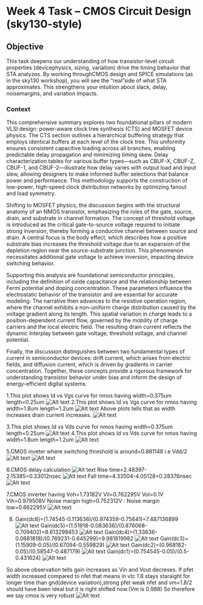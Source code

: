 # Week 4 Task – CMOS Circuit Design (sky130-style)

## Objective
This task deepens our understanding of how transistor-level circuit properties (devicephysics, sizing, variation) drive the timing behavior that STA analyzes. By working throughCMOS design and SPICE simulations (as in the sky130 workshop), you will see the “real”side of what STA approximates. This strengthens your intuition about slack, delay, noisemargins, and variation impacts.

### Context
This comprehensive summary explores two foundational pillars of modern VLSI design: power-aware clock tree synthesis (CTS) and MOSFET device physics. The CTS section outlines a hierarchical buffering strategy that employs identical buffers at each level of the clock tree. This uniformity ensures consistent capacitive loading across all branches, enabling predictable delay propagation and minimizing timing skew. Delay characterization tables for various buffer types—such as CBUF-X, CBUF-Z, CBUF-1, and CBUF-2—illustrate how delay varies with output load and input slew, allowing designers to make informed buffer selections that balance power and performance. This methodology supports the construction of low-power, high-speed clock distribution networks by optimizing fanout and load symmetry.

Shifting to MOSFET physics, the discussion begins with the structural anatomy of an NMOS transistor, emphasizing the roles of the gate, source, drain, and substrate in channel formation. The concept of threshold voltage is introduced as the critical gate-to-source voltage required to initiate strong inversion, thereby forming a conductive channel between source and drain. A central focus is the body effect, which describes how a positive substrate bias increases the threshold voltage due to an expansion of the depletion region near the source-substrate junction. This phenomenon necessitates additional gate voltage to achieve inversion, impacting device switching behavior.

Supporting this analysis are foundational semiconductor principles, including the definition of oxide capacitance and the relationship between Fermi potential and doping concentration. These parameters influence the electrostatic behavior of the transistor and are essential for accurate modeling. The narrative then advances to the resistive operation region, where the channel exhibits a non-uniform charge distribution caused by the voltage gradient along its length. This spatial variation in charge leads to a position-dependent current flow, governed by the mobility of charge carriers and the local electric field. The resulting drain current reflects the dynamic interplay between gate voltage, threshold voltage, and channel potential.

Finally, the discussion distinguishes between two fundamental types of current in semiconductor devices: drift current, which arises from electric fields, and diffusion current, which is driven by gradients in carrier concentration. Together, these concepts provide a rigorous framework for understanding transistor behavior under bias and inform the design of energy-efficient digital systems.

1.This plot shows Id vs Vgs curve for nmos having width=0.375um length=0.25um
![Alt text](IMAGES/1.png)
2.This plot shows Id vs Vgs curve for nmos having width=1.8um length=1.2um
![Alt text](IMAGES/2.png)
Above plots tells that as width increases drain current increases.
![Alt text](IMAGES/3.png)

3.This plot shows Id vs Vds curve for nmos having width=0.375um length=0.25um
![Alt text](IMAGES/4.png)
4.This plot shows Id vs Vds curve for nmos having width=1.8um length=1.2um
![Alt text](IMAGES/5.png)

5.CMOS inveter where switching threshold is around=0.881148 i.e Vdd/2
![Alt text](IMAGES/6.png)
![Alt text](IMAGES/7.png)

6.CMOS delay calculation
![Alt text](IMAGES/8.png)
Rise time=2.48397-2.15385=0.33012nsec
![Alt text](IMAGES/9.png)
Fall time=4.33504-4.05128=0.28376nsec
![Alt text](IMAGES/10.png)

7.CMOS inverter having Voh=1.73182V Vil=0.762295V Vol=0.1V Vih=0.979508V
Noise margin high=0.752312V : Noise margin low=0.662295V
![Alt text](IMAGES/11.png)

8. Gain(dc6)=(1.74545-0.113636)/(0.974359-0.75641)=7.487136899
![Alt text](IMAGES/12.png)
   Gain(dc5)=(1.51918-0.083636)/(0.876068-0.709402)=8.613298453
![Alt text](IMAGES/13.png)
   Gain(dc4)=(1.33636-0.0681818)/(0.769231-0.645299)=9.981819982
![Alt text](IMAGES/14.png)
   Gain(dc3)=(1.15909-0.05)/(0.67094-0.559829)
![Alt text](IMAGES/15.png)
   Gain(dc2)=(0.968182-0.05)/(0.58547-0.487179)
![Alt text](IMAGES/16.png)
   Gain(dc1)=(0.754545-0.05)/(0.5-0.431624)
![Alt text](IMAGES/17.png)

So above observation tells gain increases as Vin and Vout decreses.
If pfet width increased compared to nfet that means in vtc 1.8 stays staraight for longer time than gnd(device variation),strong pfet weak nfet and vm=1.8/2 should have been ideal but it is right shifted now.(Vm is 0.988)
So therefore we say cmos is very robust
![Alt text](IMAGES/18.png)
